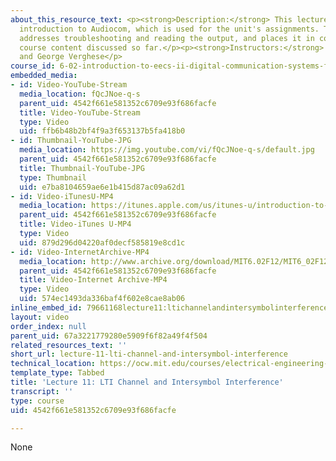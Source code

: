 ```yaml
---
about_this_resource_text: <p><strong>Description:</strong> This lecture provides an
  introduction to Audiocom, which is used for the unit's assignments. The demonstration
  addresses troubleshooting and reading the output, and places it in context with
  course content discussed so far.</p><p><strong>Instructors:</strong> Hari Balakrishnan
  and George Verghese</p>
course_id: 6-02-introduction-to-eecs-ii-digital-communication-systems-fall-2012
embedded_media:
- id: Video-YouTube-Stream
  media_location: fQcJNoe-q-s
  parent_uid: 4542f661e581352c6709e93f686facfe
  title: Video-YouTube-Stream
  type: Video
  uid: ffb6b48b2bf4f9a3f653137b5fa418b0
- id: Thumbnail-YouTube-JPG
  media_location: https://img.youtube.com/vi/fQcJNoe-q-s/default.jpg
  parent_uid: 4542f661e581352c6709e93f686facfe
  title: Thumbnail-YouTube-JPG
  type: Thumbnail
  uid: e7ba8104659ae6e1b415d87ac09a62d1
- id: Video-iTunesU-MP4
  media_location: https://itunes.apple.com/us/itunes-u/introduction-to-eecs-ii-digital/id835987738
  parent_uid: 4542f661e581352c6709e93f686facfe
  title: Video-iTunes U-MP4
  type: Video
  uid: 879d296d04220af0decf585819e8cd1c
- id: Video-InternetArchive-MP4
  media_location: http://www.archive.org/download/MIT6.02F12/MIT6_02F12_lec11_300k.mp4
  parent_uid: 4542f661e581352c6709e93f686facfe
  title: Video-Internet Archive-MP4
  type: Video
  uid: 574ec1493da336baf4f602e8cae8ab06
inline_embed_id: 79661168lecture11:ltichannelandintersymbolinterference99261075
layout: video
order_index: null
parent_uid: 67a3221779280e5909f6f82a49f4f504
related_resources_text: ''
short_url: lecture-11-lti-channel-and-intersymbol-interference
technical_location: https://ocw.mit.edu/courses/electrical-engineering-and-computer-science/6-02-introduction-to-eecs-ii-digital-communication-systems-fall-2012/lecture-videos/lecture-11-lti-channel-and-intersymbol-interference
template_type: Tabbed
title: 'Lecture 11: LTI Channel and Intersymbol Interference'
transcript: ''
type: course
uid: 4542f661e581352c6709e93f686facfe

---
```

None